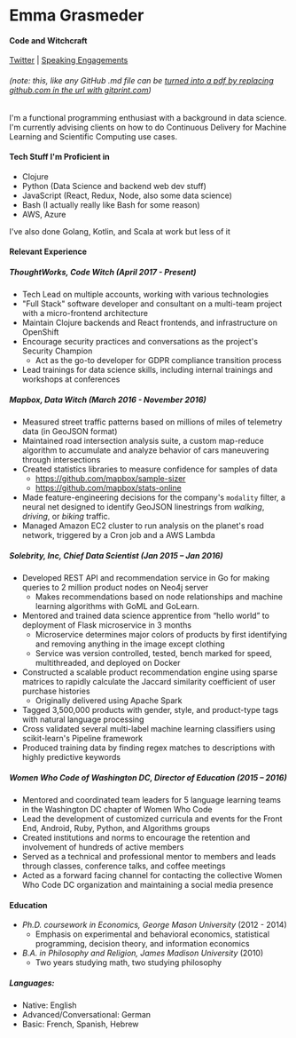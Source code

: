# Emma Grasmeder
#### Code and Witchcraft

[Twitter](https://twitter.com/emgrasmeder) | [Speaking Engagements](speaking-engagements.md)

###### (note: this, like any GitHub .md file can be [turned into a pdf by replacing github.com in the url with gitprint.com](https://gitprint.com/emgrasmeder/about/blob/master/cv.md))

I'm a functional programming enthusiast with a background in data science. I'm currently advising clients on how to do Continuous Delivery for Machine Learning and Scientific Computing use cases. 
#### Tech Stuff I'm Proficient in
- Clojure
- Python (Data Science and backend web dev stuff) 
- JavaScript (React, Redux, Node, also some data science)
- Bash (I actually really like Bash for some reason)
- AWS, Azure

I've also done Golang, Kotlin, and Scala at work but less of it

#### Relevant Experience

##### ThoughtWorks, Code Witch (April 2017 - Present)
- Tech Lead on multiple accounts, working with various technologies
- "Full Stack" software developer and consultant on a multi-team project with a micro-frontend architecture
- Maintain Clojure backends and React frontends, and infrastructure on OpenShift
- Encourage security practices and conversations as the project's Security Champion
  - Act as the go-to developer for GDPR compliance transition process
- Lead trainings for data science skills, including internal trainings and workshops at conferences


##### Mapbox, Data Witch (March 2016 - November 2016)
- Measured street traffic patterns based on millions of miles of telemetry data (in GeoJSON format)
- Maintained road intersection analysis suite, a custom map-reduce algorithm to accumulate and analyze behavior of cars maneuvering through intersections
- Created statistics libraries to measure confidence for samples of data
  - https://github.com/mapbox/sample-sizer
  - https://github.com/mapbox/stats-online
- Made feature-engineering decisions for the company's `modality` filter, a neural net designed to identify GeoJSON linestrings from _walking_, _driving_, or _biking_ traffic.
- Managed Amazon EC2 cluster to run analysis on the planet's road network, triggered by a Cron job and a AWS Lambda

##### Solebrity, Inc, Chief Data Scientist (Jan 2015 – Jan 2016)
- Developed REST API and recommendation service in Go for making queries to 2 million product nodes on Neo4j server
  - Makes recommendations based on node relationships and machine learning algorithms with GoML and GoLearn.
- Mentored and trained data science apprentice from “hello world” to deployment of Flask microservice in 3 months
  - Microservice determines major colors of products by first identifying and removing anything in the image except clothing
  - Service was version controlled, tested, bench marked for speed, multithreaded, and deployed on Docker
- Constructed a scalable product recommendation engine using sparse matrices to rapidly calculate the Jaccard similarity coefficient of user purchase histories
  - Originally delivered using Apache Spark
- Tagged 3,500,000 products with gender, style, and product-type tags with natural language processing
- Cross validated several multi-label machine learning classifiers using scikit-learn's Pipeline framework
- Produced training data by finding regex matches to descriptions with highly predictive keywords

##### Women Who Code of Washington DC, Director of Education (2015 – 2016)            
- Mentored and coordinated team leaders for 5 language learning teams in the Washington DC chapter of Women Who Code
- Lead the development of customized curricula and events for the Front End, Android, Ruby, Python, and Algorithms groups
- Created institutions and norms to encourage the retention and involvement of hundreds of active members
- Served as a technical and professional mentor to members and leads through classes, conference talks, and coffee meetings
- Acted as a forward facing channel for contacting the collective Women Who Code DC organization and maintaining a social media presence

#### Education
- *Ph.D. coursework in Economics, George Mason University* (2012 - 2014)
  - Emphasis on experimental and behavioral economics, statistical programming, decision theory, and information economics
- *B.A. in Philosophy and Religion, James Madison University* (2010)
  -  Two years studying math, two studying philosophy

##### Languages: 
- Native: English
- Advanced/Conversational: German
- Basic: French, Spanish, Hebrew

